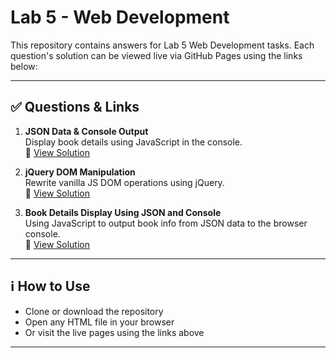 # Lab 5 - Web Development

This repository contains answers for Lab 5 Web Development tasks. Each question's solution can be viewed live via GitHub Pages using the links below:

---

## ✅ Questions & Links

1. **JSON Data & Console Output**  
   Display book details using JavaScript in the console.  
   🔗 [View Solution](https://aarani07.github.io/lab5_webdevelopment/question1.json)

2. **jQuery DOM Manipulation**  
   Rewrite vanilla JS DOM operations using jQuery.  
   🔗 [View Solution](https://aarani07.github.io/lab5_webdevelopment/question2.html)

3. **Book Details Display Using JSON and Console**  
   Using JavaScript to output book info from JSON data to the browser console.  
   🔗 [View Solution](https://aarani07.github.io/lab5_webdevelopment/question3.html)

---

## ℹ️ How to Use

- Clone or download the repository
- Open any HTML file in your browser
- Or visit the live pages using the links above

---
